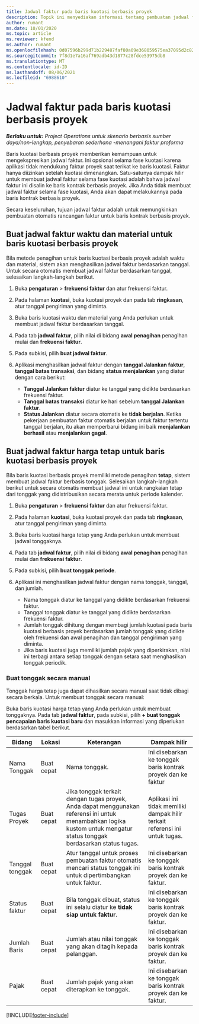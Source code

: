 ```yaml
---
title: Jadwal faktur pada baris kuotasi berbasis proyek
description: Topik ini menyediakan informasi tentang pembuatan jadwal faktur dan tonggak untuk baris kuotasi.
author: rumant
ms.date: 10/01/2020
ms.topic: article
ms.reviewer: kfend
ms.author: rumant
ms.openlocfilehash: 0d07596b299d71b229487faf80a09e368059575ea37095d2c82d35561d009c96
ms.sourcegitcommit: 7f8d1e7a16af769adb43d1877c28fdce53975db8
ms.translationtype: MT
ms.contentlocale: id-ID
ms.lasthandoff: 08/06/2021
ms.locfileid: "6988610"
---
```

# <a name="invoice-schedules-on-project-based-quote-lines"></a>Jadwal faktur pada baris kuotasi berbasis proyek

_**Berlaku untuk:** Project Operations untuk skenario berbasis sumber daya/non-lengkap, penyebaran sederhana -menangani faktur proforma_

Baris kuotasi berbasis proyek memberikan kemampuan untuk mengekspresikan jadwal faktur. Ini opsional selama fase kuotasi karena aplikasi tidak mendukung faktur proyek saat terikat ke baris kuotasi. Faktur hanya diizinkan setelah kuotasi dimenangkan. Satu-satunya dampak hilir untuk membuat jadwal faktur selama fase kuotasi adalah bahwa jadwal faktur ini disalin ke baris kontrak berbasis proyek. Jika Anda tidak membuat jadwal faktur selama fase kuotasi, Anda akan dapat melakukannya pada baris kontrak berbasis proyek.

Secara keseluruhan, tujuan jadwal faktur adalah untuk memungkinkan pembuatan otomatis rancangan faktur untuk baris kontrak berbasis proyek. 

## <a name="create-a-time-and-material-invoice-schedule-for-a-project-based-quote-line"></a>Buat jadwal faktur waktu dan material untuk baris kuotasi berbasis proyek

Bila metode penagihan untuk baris kuotasi berbasis proyek adalah waktu dan material, sistem akan menghasilkan jadwal faktur berdasarkan tanggal. Untuk secara otomatis membuat jadwal faktur berdasarkan tanggal, selesaikan langkah-langkah berikut.

1. Buka **pengaturan** > **frekuensi faktur** dan atur frekuensi faktur.
2. Pada halaman **kuotasi**, buka kuotasi proyek dan pada tab **ringkasan**, atur tanggal pengiriman yang diminta.
3. Buka baris kuotasi waktu dan material yang Anda perlukan untuk membuat jadwal faktur berdasarkan tanggal. 
4. Pada tab **jadwal faktur**, pilih nilai di bidang **awal penagihan** penagihan mulai dan **frekuensi faktur**. 
5. Pada subkisi, pilih **buat jadwal faktur**.
6. Aplikasi menghasilkan jadwal faktur dengan **tanggal Jalankan faktur**, **tanggal batas transaksi**, dan bidang **status menjalankan** yang diatur dengan cara berikut:

    - **Tanggal Jalankan faktur** diatur ke tanggal yang didikte berdasarkan frekuensi faktur.
    - **Tanggal batas transaksi** diatur ke hari sebelum **tanggal Jalankan faktur**.
    - **Status Jalankan** diatur secara otomatis ke **tidak berjalan**. Ketika pekerjaan pembuatan faktur otomatis berjalan untuk faktur tertentu tanggal berjalan, itu akan memperbarui bidang ini baik **menjalankan berhasil** atau **menjalankan gagal**.

## <a name="create-a-fixed-price-invoice-schedule-for-a-project-based-quote-line"></a>Buat jadwal faktur harga tetap untuk baris kuotasi berbasis proyek

Bila baris kuotasi berbasis proyek memiliki metode penagihan **tetap**, sistem membuat jadwal faktur berbasis tonggak. Selesaikan langkah-langkah berikut untuk secara otomatis membuat jadwal ini untuk rangkaian tetap dari tonggak yang didistribusikan secara merata untuk periode kalender.

1. Buka **pengaturan** > **frekuensi faktur** dan atur frekuensi faktur.
2. Pada halaman **kuotasi**, buka kuotasi proyek dan pada tab **ringkasan**, atur tanggal pengiriman yang diminta.
3. Buka baris kuotasi harga tetap yang Anda perlukan untuk membuat jadwal tonggaknya. 
4. Pada tab **jadwal faktur**, pilih nilai di bidang **awal penagihan** penagihan mulai dan **frekuensi faktur**. 
5. Pada subkisi, pilih **buat tonggak periode**.
6. Aplikasi ini menghasilkan jadwal faktur dengan nama tonggak, tanggal, dan jumlah.

    - Nama tonggak diatur ke tanggal yang didikte berdasarkan frekuensi faktur.
    - Tanggal tonggak diatur ke tanggal yang didikte berdasarkan frekuensi faktur.
    - Jumlah tonggak dihitung dengan membagi jumlah kuotasi pada baris kuotasi berbasis proyek berdasarkan jumlah tonggak yang didikte oleh frekuensi dan awal penagihan dan tanggal pengiriman yang diminta.
    - Jika baris kuotasi juga memiliki jumlah pajak yang diperkirakan, nilai ini terbagi antara setiap tonggak dengan setara saat menghasilkan tonggak periodik.

### <a name="manually-create-milestones"></a>Buat tonggak secara manual

Tonggak harga tetap juga dapat dihasilkan secara manual saat tidak dibagi secara berkala. Untuk membuat tonggak secara manual:

Buka baris kuotasi harga tetap yang Anda perlukan untuk membuat tonggaknya. Pada tab **jadwal faktur**, pada subkisi, pilih **+ buat tonggak pencapaian baris kuotasi baru** dan masukkan informasi yang diperlukan berdasarkan tabel berikut.

| **Bidang** | **Lokasi** | **Keterangan** | **Dampak hilir** |
| --- | --- | --- | --- |
| Nama Tonggak | Buat cepat | Nama tonggak. | Ini disebarkan ke tonggak baris kontrak proyek dan ke faktur |
| Tugas Proyek | Buat cepat | Jika tonggak terkait dengan tugas proyek, Anda dapat menggunakan referensi ini untuk menambahkan logika kustom untuk mengatur status tonggak berdasarkan status tugas. | Aplikasi ini tidak memiliki dampak hilir terkait referensi ini untuk tugas. |
| Tanggal tonggak | Buat cepat | Atur tanggal untuk proses pembuatan faktur otomatis mencari status tonggak ini untuk dipertimbangkan untuk faktur. | Ini disebarkan ke tonggak baris kontrak proyek dan ke faktur. |
| Status faktur | Buat cepat | Bila tonggak dibuat, status ini selalu diatur ke **tidak siap untuk faktur**. | Ini disebarkan ke tonggak baris kontrak proyek dan ke faktur. |
| Jumlah Baris | Buat cepat | Jumlah atau nilai tonggak yang akan ditagih kepada pelanggan. | Ini disebarkan ke tonggak baris kontrak proyek dan ke faktur. |
| Pajak | Buat cepat | Jumlah pajak yang akan diterapkan ke tonggak. | Ini disebarkan ke tonggak baris kontrak proyek dan ke faktur. |


[!INCLUDE[footer-include](../includes/footer-banner.md)]